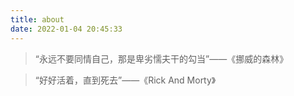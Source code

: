 ```yaml
---
title: about
date: 2022-01-04 20:45:33
---
```




> “永远不要同情自己，那是卑劣懦夫干的勾当”——《挪威的森林》

> “好好活着，直到死去”——《Rick And Morty》

